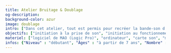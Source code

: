 ```yaml
---
title: Atelier Bruitage & Doublage
og-description:
background-color: azur
image: doublage
intro: ["Dans cet atelier, tout est permis pour recréer la bande-son d’un extrait de film ! Bruitages avec des objets récoltés, imitations, improvisation, invention de dialogues, etc.", "L’objectif est d’amener les participants à collaborer afin de faire briller leur créativité.", "C’est un vrai travail d’équipe, qui permet d’apprendre en s’amusant, de découvrir un univers artistique complet, de la technique son à l’écriture de texte, en passant par l’expression orale."]
objectifs: ["initiation à la prise de son", "initiation au fonctionnement d’un logiciel de Musique Assistée par Ordinateur (MAO)", "stimuler la créativité et l’imagination", "travailler l’expression orale, l’écriture, la diction", "apprendre à travailler en groupe, à débattre sur des choix artistiques, à trouver sa place dans un processus créatif"]
materiel: ["logiciel de MAO (Logic Pro)", "ordinateur", "carte son", "micros", "vidéo-projecteur", "écran", "enceintes de monitoring", "objets divers"]
infos: {"Niveau" : "débutant", "Âges" : "à partir de 7 ans", "Nombre" : "à définir avec la structure", "Durée" : "à définir avec la structure"}
---
```

